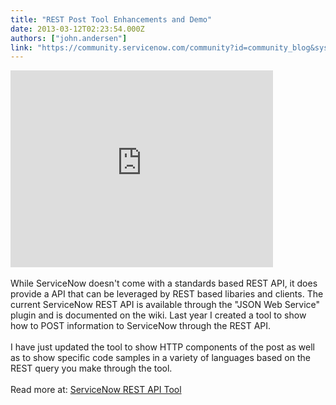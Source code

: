 ```yaml
---
title: "REST Post Tool Enhancements and Demo"
date: 2013-03-12T02:23:54.000Z
authors: ["john.andersen"]
link: "https://community.servicenow.com/community?id=community_blog&sys_id=4d7dee29dbd0dbc01dcaf3231f961920"
---
```

<p><embed width="420" height="315" src="http://www.youtube.com/embed/Es6Bm5hgqXk" frameborder="0" allowfullscreen=""></embed><br /><br />While ServiceNow doesn't come with a standards based REST API, it does provide a API that can be leveraged by REST based libaries and clients. The current ServiceNow REST API is available through the "JSON Web Service" plugin and is documented on the wiki. Last year I created a tool to show how to POST information to ServiceNow through the REST API. <br /><br />I have just updated the tool to show HTTP components of the post as well as to show specific code samples in a variety of languages based on the REST query you make through the tool.<br /><br />Read more at: <a href='http://www.john-james-andersen.com/blog/servicenow-rest-api-tool.html'>ServiceNow REST API Tool</a></p>